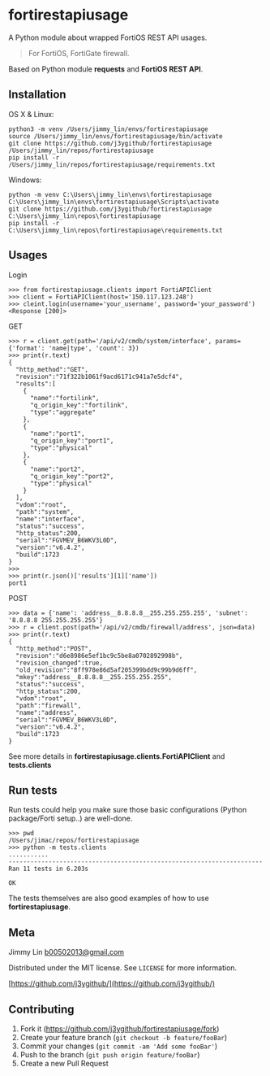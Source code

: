 # fortirestapiusage
A Python module about wrapped FortiOS REST API usages.

> For FortiOS, FortiGate firewall.

Based on Python module **requests** and **FortiOS REST API**.

## Installation

OS X & Linux:

```
python3 -m venv /Users/jimmy_lin/envs/fortirestapiusage
source /Users/jimmy_lin/envs/fortirestapiusage/bin/activate
git clone https://github.com/j3ygithub/fortirestapiusage /Users/jimmy_lin/repos/fortirestapiusage
pip install -r /Users/jimmy_lin/repos/fortirestapiusage/requirements.txt
```

Windows:

```
python -m venv C:\Users\jimmy_lin\envs\fortirestapiusage
C:\Users\jimmy_lin\envs\fortirestapiusage\Scripts\activate
git clone https://github.com/j3ygithub/fortirestapiusage C:\Users\jimmy_lin\repos\fortirestapiusage
pip install -r C:\Users\jimmy_lin\repos\fortirestapiusage\requirements.txt
```

## Usages

Login
```
>>> from fortirestapiusage.clients import FortiAPIClient
>>> client = FortiAPIClient(host='150.117.123.248')
>>> cleint.login(username='your_username', password='your_password')
<Response [200]>
```

GET
```
>>> r = client.get(path='/api/v2/cmdb/system/interface', params={'format': 'name|type', 'count': 3})
>>> print(r.text)
{
  "http_method":"GET",
  "revision":"71f322b1061f9acd6171c941a7e5dcf4",
  "results":[
    {
      "name":"fortilink",
      "q_origin_key":"fortilink",
      "type":"aggregate"
    },
    {
      "name":"port1",
      "q_origin_key":"port1",
      "type":"physical"
    },
    {
      "name":"port2",
      "q_origin_key":"port2",
      "type":"physical"
    }
  ],
  "vdom":"root",
  "path":"system",
  "name":"interface",
  "status":"success",
  "http_status":200,
  "serial":"FGVMEV_B6WKV3L0D",
  "version":"v6.4.2",
  "build":1723
}
>>>
>>> print(r.json()['results'][1]['name'])
port1
```

POST
```
>>> data = {'name': 'address__8.8.8.8__255.255.255.255', 'subnet': '8.8.8.8 255.255.255.255'}
>>> r = client.post(path='/api/v2/cmdb/firewall/address', json=data)
>>> print(r.text)
{
  "http_method":"POST",
  "revision":"d6e8986e5ef1bc9c5be8a0702892998b",
  "revision_changed":true,
  "old_revision":"8ff978e86d5af205399bdd9c99b9d6ff",
  "mkey":"address__8.8.8.8__255.255.255.255",
  "status":"success",
  "http_status":200,
  "vdom":"root",
  "path":"firewall",
  "name":"address",
  "serial":"FGVMEV_B6WKV3L0D",
  "version":"v6.4.2",
  "build":1723
}
```

See more details in **fortirestapiusage.clients.FortiAPIClient** and **tests.clients**

## Run tests

Run tests could help you make sure those basic configurations (Python package/Forti setup..) are well-done. 

```
>>> pwd
/Users/jimac/repos/fortirestapiusage
>>> python -m tests.clients
...........
----------------------------------------------------------------------
Ran 11 tests in 6.203s

OK
```

The tests themselves are also good examples of how to use **fortirestapiusage**.

## Meta

Jimmy Lin <b00502013@gmail.com>

Distributed under the MIT license. See ``LICENSE`` for more information.

[https://github.com/j3ygithub/](https://github.com/j3ygithub/)

## Contributing

1. Fork it (<https://github.com/j3ygithub/fortirestapiusage/fork>)
2. Create your feature branch (`git checkout -b feature/fooBar`)
3. Commit your changes (`git commit -am 'Add some fooBar'`)
4. Push to the branch (`git push origin feature/fooBar`)
5. Create a new Pull Request
